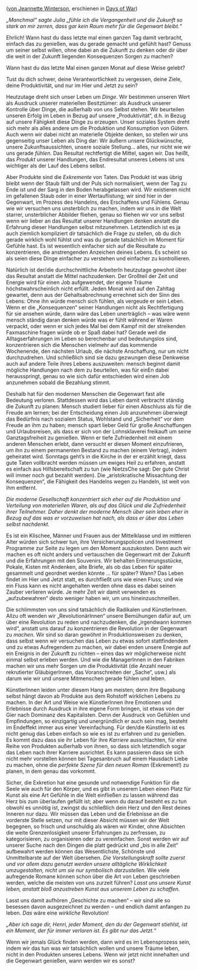 ([von Jeannette Winterson](/2000/09/11/product-is-the-excrement-of-action), erschienen in [Days of War](/books/days-of-war-nights-of-love))

_„Manchmal“ sagte Julia „fühle ich die Vergangenheit und die Zukunft so stark an mir zerren, dass gar kein Raum mehr für die Gegenwart bleibt.“_

Ehrlich! Wann hast du dass letzte mal einen ganzen Tag damit verbracht, einfach das zu genießen, was du gerade gemacht und gefühlt hast? Genuss um seiner selbst willen, ohne dabei an die Zukunft zu denken oder dir über die weit in der Zukunft liegenden Konsequenzen Sorgen zu machen?

Wann hast du das letzte Mal einen ganzen Monat auf diese Weise gelebt?

Tust du dich schwer, deine Verantwortlichkeit zu vergessen, deine Ziele, deine Produktivität, und nur im Hier und Jetzt zu sein?

Heutzutage dreht sich unser Leben um _Dinge_. Wir bestimmen unseren Wert als Ausdruck unserer materiellen Besitztümer: als Ausdruck unserer Kontrolle über Dinge, die außerhalb von uns Selbst stehen. Wir beurteilen unseren Erfolg im Leben in Bezug auf unsere „Produktivität“, d.h. in Bezug auf unsere Fähigkeit diese Dinge zu erzeugen. Unser soziales System dreht sich mehr als alles andere um die Produktion und Konsumption von Gütern. Auch wenn wir dabei nicht an materielle Objekte denken, so stellen wir uns gegenseitig unser Leben als Ding dar: Wir äußern unsere Glückwünsche, unsere Zukunftsaussichten, unsere soziale Stellung… alles, nur nicht wie wir uns gerade _fühlen_. Das Resultat rechtfertigt die Mittel, sagen wir. Das heißt, das _Produkt_ unserer Handlungen, das Endresultat unseres Lebens ist uns wichtiger als der Lauf des Lebens selbst.

Aber Produkte sind die _Exkremente_ von Taten. Das Produkt ist was übrig bleibt wenn der Staub fällt und der Puls sich normalisiert, wenn der Tag zu Ende ist und der Sarg in den Boden herabgelassen wird. Wir existieren nicht im gefallenen Staub oder in einer Wertauflistung; wir sind hier in der Gegenwart, im Prozess des Handelns, des Erschaffens und Fühlens. Genau wie wir versuchen uns unsterblich zu machen, indem wir uns in die Welt starrer, unsterblicher Abbilder fliehen, genau so fliehen wir vor uns selbst wenn wir lieber an das Resultat unserer Handlungen denken anstatt die Erfahrung dieser Handlungen selbst mitzunehmen. Letztendlich ist es ja auch ziemlich kompliziert dir tatsächlich die Frage zu stellen, ob du dich gerade wirklich wohl fühlst und was du gerade tatsächlich im Moment für Gefühle hast. Es ist wesentlich einfacher sich auf die Resultate zu konzentrieren, die anstrengenden Anzeichen deines Lebens. Es scheint so als seien diese Dinge einfacher zu verstehen und einfacher zu kontrollieren.

Natürlich ist der/die durchschnittliche ArbeiterIn heutzutage gewohnt über das Resultat anstatt die Mittel nachzudenken. Der Großteil der Zeit und Energie wird für einen Job aufgewendet, der eigene Träume höchstwahrscheinlich nicht erfüllt. Jeden Monat wird auf den Zahltag gewartet, denn aus der Gehaltsabrechnung errechnet sich der Sinn des Lebens: Ohne ihn würde mensch sich fühlen, als vergeude er sein Leben. Wenn er die „Konsequenzen“ seiner Handlungen nicht als Rechtfertigung für sie ansehen würde, dann wäre das Leben unerträglich – was wäre wenn mensch ständig daran denken würde was er fühlt während er Waren verpackt, oder wenn er sich jedes Mal bei dem Kampf mit der streikenden Faxmaschine fragen würde ob er Spaß dabei hat? Gerade weil die Alltagserfahrungen im Leben so berechenbar und bedeutungslos sind, konzentrieren sich die Menschen vielmehr auf das kommende Wochenende, den nächsten Urlaub, die nächste Anschaffung, nur um nicht durchzudrehen. Und schließlich sind sie dazu gezwungen diese Denkweise auch auf andere Teile ihres Lebens auszuweiten: mensch beginnt damit mögliche Handlungen nach dem zu beurteilen, was für einEn dabei herausspringt, genau so wie sich dafür entschieden wird einen Job anzunehmen sobald die Bezahlung stimmt.

Deshalb hat für den modernen Menschen die Gegenwart fast alle Bedeutung verloren. Stattdessen wird das Leben damit verbracht ständig die Zukunft zu planen: Mensch studiert lieber für einen Abschluss als für die Freude am lernen; bei der Entscheidung einen Job anzunehmen überwiegt das Bedürfnis nach sozialem Status, Wohlstand und „Sicherheit“ vor dem Freude an ihm zu haben; mensch spart lieber Geld für große Anschaffungen und Urlaubsreisen, als dass er sich von der Lohnsklaverei freikauft um seine Ganztagsfreiheit zu genießen. Wenn er tiefe Zufriedenheit mit einem anderen Menschen erlebt, dann versucht er diesen Moment einzufrieren, um ihn zu einem permanenten Bestand zu machen (einem Vertrag), indem geheiratet wird. Sonntags geht’s in die Kirche in der er erzählt kriegt, dass gute Taten vollbracht werden müssen um ewiges Heil zu erfahren, anstatt es einfach aus Hilfsbereitschaft zu tun (wie NietzsChe sagt: Der gute Christ will immer noch gut bezahlt werden). Die „aristokratische Missachtung der Konsequenzen“, die Fähigkeit des Handelns wegen zu Handeln, ist weit von ihm entfernt.

_Die moderne Gesellschaft konzentriert sich eher auf die Produktion und Verteilung von materiellen Waren, als auf das Glück und die Zufriedenheit ihrer Teilnehmer. Daher denkt der moderne Mensch über sein leben eher in Bezug auf das was er vorzuweisen hat nach, als dass er über das Leben selbst nachdenkt._

Es ist ein Klischee, Männer und Frauen aus der Mittelklasse und im mittleren Alter würden sich schwer tun, ihre Versicherungspolicen und Investment Programme zur Seite zu legen um den Moment auszukosten. Denn auch wir machen es oft nicht anders und vertauschen die Gegenwart mit der Zukunft und die Erfahrungen mit den Souvenirs. Wir behalten Erinnerungsstücke, Pokale, Kisten mit Andenken, alte Briefe, als ob das Leben für später gesammelt und geordnet werden könnte … für später? Wann? Das Leben findet im Hier und Jetzt statt, es durchfließt uns wie einen Fluss; und wie ein Fluss kann es nicht angehalten werden ohne dass es dabei seinen Zauber verlieren würde. Je mehr Zeit wir damit verwenden es „aufzubewahren“ desto weniger haben wir, um uns hineinzuschmeißen.

Die schlimmsten von uns sind tatsächlich die Radikalen und KünstlerInnen. Allzu oft wenden wir „RevolutionärInnen“ unsere Bemühungen dafür auf, um über eine Revolution zu reden und nachzudenken, die „irgendwann kommen wird“, anstatt uns darauf zu konzentrieren die Revolution in der Gegenwart zu _machen_. Wir sind so daran gewöhnt in Produktionsweisen zu denken, dass selbst wenn wir versuchen das Leben zu etwas sofort stattfindendem und zu etwas Aufregendem zu machen, wir dabei enden unsere Energie auf ein Ereignis in der Zukunft zu richten – eines das wir möglicherweise nicht einmal selbst erleben werden. Und wie die ManagerInnen in den Fabriken machen wir uns mehr Sorgen um die Produktivität (die Anzahl neuer rekrutierter GläubigerInnen, das Voranschreiten der „Sache“, usw.) als darum wie wir und unsere Mitmenschen gerade fühlen und leben.

KünstlerInnen leiden unter diesem Hang am meisten; denn ihre Begabung selbst hängt davon ab Produkte aus dem Rohstoff wirklichen Lebens zu machen. In der Art und Weise wie KünstlerInnen ihre Emotionen und Erlebnisse durch Ausdruck in ihre eigene Form bringen, ist etwas von der Gier nach Dominanz des Kapitalisten. Denn der Ausdruck von Gefühlen und Empfindungen, so einzigartig und unergründlich er auch sein mag, besteht im Endeffekt immer aus einer Vereinfachung. Für den/die KünstlerIn ist es nicht genug das Leben einfach so wie es ist zu erfahren und zu genießen. Es kommt dazu dass sie ihr Leben für ihre _Karriere_ ausschlachten, für eine Reihe von Produkten außerhalb von ihnen, so dass sich letztendlich sogar das Leben nach ihrer Karriere ausrichtet. Es kann passieren dass sie sich nicht mehr vorstellen können bei Tagesanbruch auf einem Hausdach Liebe zu machen, ohne die _perfekte Szene für den neuen Roman_ (Exkrement!) zu planen, in dem genau das vorkommt.

Sicher, die Exkretion hat eine gesunde und notwendige Funktion für die Seele wie auch für den Körper, und es gibt in unserem Leben einen Platz für Kunst als eine Art Gefühle in die Welt einfließen zu lassen während das Herz bis zum überlaufen gefüllt ist; aber wenn du darauf besteht es zu tun obwohl es unnötig ist, zwingst du schließlich dein Herz und den Rest deines Inneren nur dazu. Wir müssen das Leben und die Erlebnisse an die vorderste Stelle setzen, nur mit dieser Absicht müssen wir der Welt begegnen, so frisch und unschuldig als wären wir Kinder, ohne Absichten die weite Grenzenlosigkeit unserer Erfahrungen zu zerfressen, zu kategorisieren, zu organisieren oder zu vereinfachen. Sonst werden wir auf unserer Suche nach den Dingen die platt gedrückt und „bis in alle Zeit“ aufbewahrt werden können das Wesentlichste, Schönste und Unmittelbarste auf der Welt übersehen. _Die Vorstellungskraft sollte zuerst und vor allem dazu genutzt werden unsere alltägliche Wirklichkeit umzugestalten, nicht um sie nur symbolisch darzustellen._ Wie viele aufregende Romane können schon über die Art von Leben geschrieben werden, welche die meisten von uns zurzeit führen? _Lasst uns unsere Kunst leben, anstatt bloß anzustreben Kunst aus unserem Leben zu schaffen._

Lasst uns damit aufhören „Geschichte zu machen“ – wir sind alle so besessen davon ausgezeichnet zu werden – und endlich damit anfangen zu leben. _Das_ wäre eine _wirkliche_ Revolution!

_„Aber ich sage dir, Henri, jeder Moment, den du der Gegenwart stiehlst, ist ein Moment, der für immer verloren ist. Es gibt nur das Jetzt.“_

Wenn wir jemals Glück finden werden, dann wird es im Lebensprozess sein, indem wir das tun was wir tatsächlich wollen und unsere Träume leben, nicht in den Produkten unseres Lebens. Wenn wir jetzt nicht innehalten und die Gegenwart genießen, wann werden wir es sonst?
